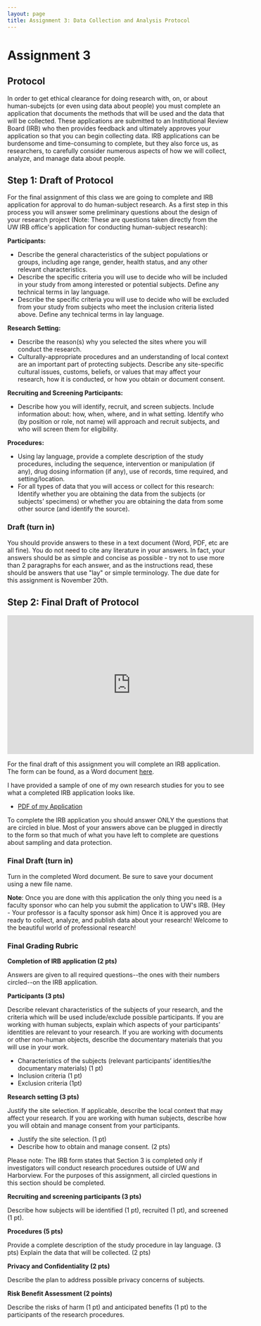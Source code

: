 ```yaml
---
layout: page
title: Assignment 3: Data Collection and Analysis Protocol
---
```


# Assignment 3

## Protocol
In order to get ethical clearance for doing research with, on, or about human-subejcts (or even using data about people) you must complete an application that documents the methods that will be used and the data that will be collected. These applications are submitted to an Institutional Review Board (IRB) who then provides feedback and ultimately approves your application so that you can begin collecting data. IRB applications can be burdensome and time-consuming to complete, but they also force us, as researchers, to carefully consider numerous aspects of how we will collect, analyze, and manage data about people.

## Step 1: Draft of Protocol
For the final assignment of this class we are going to complete and IRB application for approval to do human-subject research. As a first step in this process you will answer some preliminary questions about the design of your research project (Note: These are questions taken directly from the UW IRB office's application for conducting human-subject research):

**Participants:**         
- Describe the general characteristics of the subject populations or groups, including age range, gender, health status, and any other relevant characteristics.
- Describe the specific criteria you will use to decide who will be included in your study from among interested or potential subjects. Define any technical terms in lay language.
- Describe the specific criteria you will use to decide who will be excluded from your study from subjects who meet the inclusion criteria listed above. Define any technical terms in lay language.

**Research Setting:**
- Describe the reason(s) why you selected the sites where you will conduct the research.
- Culturally-appropriate procedures and an understanding of local context are an important part of protecting subjects. Describe any site-specific cultural issues, customs, beliefs, or values that may affect your research, how it is conducted, or how you obtain or document consent.

**Recruiting and Screening Participants:**
- Describe how you will identify, recruit, and screen subjects. Include information about: how, when, where, and in what setting. Identify who (by position or role, not name) will approach and recruit subjects, and who will screen them for eligibility.

**Procedures:**
- Using lay language, provide a complete description of the study procedures, including the sequence, intervention or manipulation (if any), drug dosing information (if any), use of records, time required, and setting/location.
- For all types of data that you will access or collect for this research: Identify whether you are obtaining the data from the subjects (or subjects’ specimens) or whether you are obtaining the data from some other source (and identify the source).

### Draft (turn in)
You should provide answers to these in a text document (Word, PDF, etc are all fine). You do not need to cite any literature in your answers.  In fact, your answers should be as simple and concise as possible - try not to use more than 2 paragraphs for each answer, and as the instructions read, these should be answers that use "lay" or simple terminology. The due date for this assignment is November 20th.

## Step 2: Final Draft of Protocol

<iframe width="560" height="315" src="https://www.youtube.com/embed/srORT6MOgtU" frameborder="0" allow="accelerometer; autoplay; clipboard-write; encrypted-media; gyroscope; picture-in-picture" allowfullscreen></iframe>

For the final draft of this assignment you will complete an IRB application. The form can be found, as a Word document [here](https://github.com/nniiicc/LIS-570-Au2020/raw/master/APPLICATION_IRB_Protocol_v2.60_2020.08.14.docx).

I have provided a sample of one of my own research studies for you to see what a completed IRB application looks like.

- [PDF of my Application](https://github.com/nniiicc/LIS-570-Au2020/raw/master/readings/Examples/ZIPLINEstudy-GigPlat.pdf)


To complete the IRB application you should answer ONLY the questions that are circled in blue. Most of your answers above can be plugged in directly to the form so that much of what you have left to complete are questions about sampling and data protection.

### Final Draft (turn in)
Turn in the completed Word document. Be sure to save your document using a new file name.  

**Note**: Once you are done with this application the only thing you need is a faculty sponsor who can help you submit the application to UW's IRB. (Hey - Your professor is a faculty sponsor ask him) Once it is approved you are ready to collect, analyze, and publish data about your research! Welcome to the beautiful world of professional research!  

### Final Grading Rubric

**Completion of IRB application (2 pts)**

Answers are given to all required questions--the ones with their numbers circled--on the IRB application.

**Participants (3 pts)**

Describe relevant characteristics of the subjects of your research, and the criteria which will be used include/exclude possible participants. If you are working with human subjects, explain which aspects of your participants’ identities are relevant to your research. If you are working with documents or other non-human objects, describe the documentary materials that you will use in your work.
- Characteristics of the subjects (relevant participants’ identities/the documentary materials) (1 pt)
- Inclusion criteria (1 pt)
- Exclusion criteria (1pt)

**Research setting (3 pts)**

Justify the site selection. If applicable, describe the local context that may affect your research. If you are working with human subjects, describe how you will obtain and manage consent from your participants.
- Justify the site selection. (1 pt)
- Describe how to obtain and manage consent. (2 pts)

Please note: The IRB form states that Section 3 is completed only if investigators will conduct research procedures outside of UW and Harborview. For the purposes of this assignment, all circled questions in this section should be completed.

**Recruiting and screening participants (3 pts)**

Describe how subjects will be identified (1 pt), recruited (1 pt), and screened (1 pt).

**Procedures (5 pts)**

Provide a complete description of the study procedure in lay language. (3 pts)
Explain the data that will be collected. (2 pts)

**Privacy and Confidentiality (2 pts)**

Describe the plan to address possible privacy concerns of subjects.

**Risk Benefit Assessment (2 points)**

Describe the risks of harm (1 pt) and anticipated benefits (1 pt) to the participants of the research procedures.
